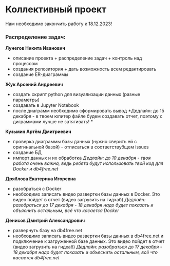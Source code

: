 # Коллективный проект

Нам необходимо закончить работу к 18.12.2023!

### Распределение задач:
**Лунегов Никита Иванович**
 - описание проекта + распределение задач + контроль над процессом
 - создания репозитория + дать возможность всем редактировать
 - создание ER-диаграммы

**Жук Арсений Андреевич** 
 - создать скрипт python для визуализации данных (разные параметры)
 - создавать в Jupyter Notebook
 - после диаграмм необходимо сформировать вывод
*Дедлайн: до 15 декабря - в твоем юпитер файле будем создавать отчет, поэтому с диграммами лучше не затягивать! *

**Кузьмин Артём Дмитриевич**
 - проверка диаграммы базы данных (нужно сверить ей с оригинальной базой) - отписаться в соответствубщем issues
 - создание БД
 - импорт данных и их обработка
*Дедлайн: до 10 декабря - твоя работа очень важна, ведь ребята будут использовать твой код для Docker и db4free.net*

**Дряблова Екатерина Игоревна**
 - разобраться с Docker
 - необходимо записать видео развертки базы данных в Docker. Это видео пойдет в отчет (видео загрузить на гидхаб)
*Дедлайн: разобраться до 17 декабря - 18 декабря надо будет показать и объяснить остальным, всё что касается Docker*

**Денисов Дмитрий Александрович**
 - развернуть базу на db4free.net
 - необходимо записать видео развертки базы данных в db4free.net и подключение к загруженной базе данных. Это видео пойдет в отчет (видео загрузить на гидхаб)
*Дедлайн: разобраться до 17 декабря - 18 декабря надо будет показать и объяснить остальным, всё что касается db4free.net*
